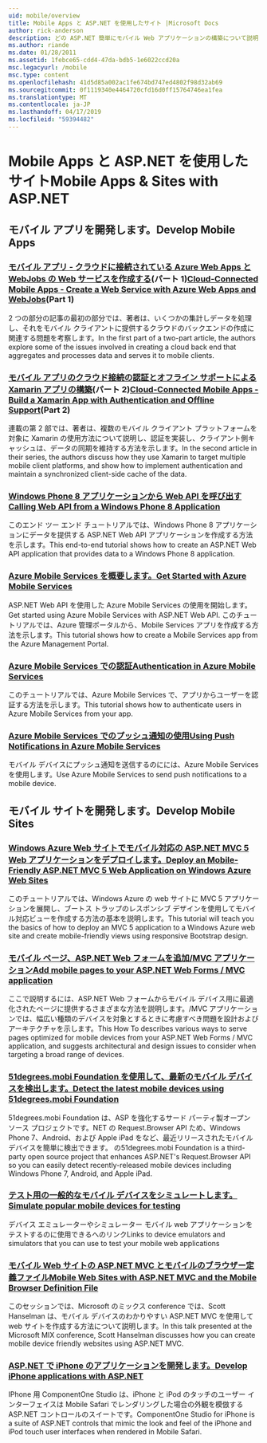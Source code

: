 ```yaml
---
uid: mobile/overview
title: Mobile Apps と ASP.NET を使用したサイト |Microsoft Docs
author: rick-anderson
description: どの ASP.NET 簡単にモバイル Web アプリケーションの構築について説明します。
ms.author: riande
ms.date: 01/28/2011
ms.assetid: 1febce65-cdd4-47da-bdb5-1e6022ccd20a
msc.legacyurl: /mobile
msc.type: content
ms.openlocfilehash: 41d5d85a002ac1fe674bd747ed4802f98d32ab69
ms.sourcegitcommit: 0f1119340e4464720cfd16d0ff15764746ea1fea
ms.translationtype: MT
ms.contentlocale: ja-JP
ms.lasthandoff: 04/17/2019
ms.locfileid: "59394482"
---
```

# <a name="mobile-apps--sites-with-aspnet"></a><span data-ttu-id="464cb-103">Mobile Apps と ASP.NET を使用したサイト</span><span class="sxs-lookup"><span data-stu-id="464cb-103">Mobile Apps & Sites with ASP.NET</span></span>

## <a name="develop-mobile-apps"></a><span data-ttu-id="464cb-104">モバイル アプリを開発します。</span><span class="sxs-lookup"><span data-stu-id="464cb-104">Develop Mobile Apps</span></span>


### <a name="cloud-connected-mobile-apps---create-a-web-service-with-azure-web-apps-and-webjobshttpsmsdnmicrosoftcommagazinemt185572part-1"></a><span data-ttu-id="464cb-105">[モバイル アプリ - クラウドに接続されている Azure Web Apps と WebJobs の Web サービスを作成する](https://msdn.microsoft.com/magazine/mt185572)(パート 1)</span><span class="sxs-lookup"><span data-stu-id="464cb-105">[Cloud-Connected Mobile Apps - Create a Web Service with Azure Web Apps and WebJobs](https://msdn.microsoft.com/magazine/mt185572)(Part 1)</span></span>

<span data-ttu-id="464cb-106">2 つの部分の記事の最初の部分では、著者は、いくつかの集計しデータを処理し、それをモバイル クライアントに提供するクラウドのバックエンドの作成に関連する問題を考察します。</span><span class="sxs-lookup"><span data-stu-id="464cb-106">In the first part of a two-part article, the authors explore some of the issues involved in creating a cloud back end that aggregates and processes data and serves it to mobile clients.</span></span>


### <a name="cloud-connected-mobile-apps---build-a-xamarin-app-with-authentication-and-offline-supporthttpsmsdnmicrosoftcommagazinemt422581aspxpart-2"></a><span data-ttu-id="464cb-107">[モバイル アプリのクラウド接続の認証とオフライン サポートによる Xamarin アプリの構築](https://msdn.microsoft.com/magazine/mt422581.aspx)(パート 2)</span><span class="sxs-lookup"><span data-stu-id="464cb-107">[Cloud-Connected Mobile Apps - Build a Xamarin App with Authentication and Offline Support](https://msdn.microsoft.com/magazine/mt422581.aspx)(Part 2)</span></span>

<span data-ttu-id="464cb-108">連載の第 2 部では、著者は、複数のモバイル クライアント プラットフォームを対象に Xamarin の使用方法について説明し、認証を実装し、クライアント側キャッシュは、データの同期を維持する方法を示します。</span><span class="sxs-lookup"><span data-stu-id="464cb-108">In the second article in their series, the authors discuss how they use Xamarin to target multiple mobile client platforms, and show how to implement authentication and maintain a synchronized client-side cache of the data.</span></span>


### <a name="calling-web-api-from-a-windows-phone-8-applicationweb-apioverviewmobile-clientscalling-web-api-from-a-windows-phone-8-applicationmd"></a>[<span data-ttu-id="464cb-109">Windows Phone 8 アプリケーションから Web API を呼び出す</span><span class="sxs-lookup"><span data-stu-id="464cb-109">Calling Web API from a Windows Phone 8 Application</span></span>](../web-api/overview/mobile-clients/calling-web-api-from-a-windows-phone-8-application.md)

<span data-ttu-id="464cb-110">このエンド ツー エンド チュートリアルでは、Windows Phone 8 アプリケーションにデータを提供する ASP.NET Web API アプリケーションを作成する方法を示します。</span><span class="sxs-lookup"><span data-stu-id="464cb-110">This end-to-end tutorial shows how to create an ASP.NET Web API application that provides data to a Windows Phone 8 application.</span></span>


### <a name="get-started-with-azure-mobile-serviceshttpsazuremicrosoftcomdocumentationarticlesmobile-services-dotnet-backend-windows-store-dotnet-get-startedwtmcidzumoaspnet"></a>[<span data-ttu-id="464cb-111">Azure Mobile Services を概要します。</span><span class="sxs-lookup"><span data-stu-id="464cb-111">Get Started with Azure Mobile Services</span></span>](https://azure.microsoft.com/documentation/articles/mobile-services-dotnet-backend-windows-store-dotnet-get-started?WT.mc_id=zumo_aspnet)

<span data-ttu-id="464cb-112">ASP.NET Web API を使用した Azure Mobile Services の使用を開始します。</span><span class="sxs-lookup"><span data-stu-id="464cb-112">Get started using Azure Mobile Services with ASP.NET Web API.</span></span> <span data-ttu-id="464cb-113">このチュートリアルでは、Azure 管理ポータルから、Mobile Services アプリを作成する方法を示します。</span><span class="sxs-lookup"><span data-stu-id="464cb-113">This tutorial shows how to create a Mobile Services app from the Azure Management Portal.</span></span>


### <a name="authentication-in-azure-mobile-serviceshttpsazuremicrosoftcomdocumentationarticlesmobile-services-dotnet-backend-windows-store-dotnet-get-started-userswtmcidzumoaspnet"></a>[<span data-ttu-id="464cb-114">Azure Mobile Services での認証</span><span class="sxs-lookup"><span data-stu-id="464cb-114">Authentication in Azure Mobile Services</span></span>](https://azure.microsoft.com/documentation/articles/mobile-services-dotnet-backend-windows-store-dotnet-get-started-users/?WT.mc_id=zumo_aspnet)

<span data-ttu-id="464cb-115">このチュートリアルでは、Azure Mobile Services で、アプリからユーザーを認証する方法を示します。</span><span class="sxs-lookup"><span data-stu-id="464cb-115">This tutorial shows how to authenticate users in Azure Mobile Services from your app.</span></span>


### <a name="using-push-notifications-in-azure-mobile-serviceshttpsazuremicrosoftcomdocumentationarticlesmobile-services-dotnet-backend-windows-store-dotnet-get-started-pushwtmcidzumoaspnet"></a>[<span data-ttu-id="464cb-116">Azure Mobile Services でのプッシュ通知の使用</span><span class="sxs-lookup"><span data-stu-id="464cb-116">Using Push Notifications in Azure Mobile Services</span></span>](https://azure.microsoft.com/documentation/articles/mobile-services-dotnet-backend-windows-store-dotnet-get-started-push/?WT.mc_id=zumo_aspnet)

<span data-ttu-id="464cb-117">モバイル デバイスにプッシュ通知を送信するのにには、Azure Mobile Services を使用します。</span><span class="sxs-lookup"><span data-stu-id="464cb-117">Use Azure Mobile Services to send push notifications to a mobile device.</span></span>


## <a name="develop-mobile-sites"></a><span data-ttu-id="464cb-118">モバイル サイトを開発します。</span><span class="sxs-lookup"><span data-stu-id="464cb-118">Develop Mobile Sites</span></span>


### <a name="deploy-an-mobile-friendly-aspnet-mvc-5-web-application-on-windows-azure-web-siteshttpsdocsmicrosoftcomazureapp-service-webweb-sites-dotnet-deploy-aspnet-mvc-mobile-app"></a>[<span data-ttu-id="464cb-119">Windows Azure Web サイトでモバイル対応の ASP.NET MVC 5 Web アプリケーションをデプロイします。</span><span class="sxs-lookup"><span data-stu-id="464cb-119">Deploy an Mobile-Friendly ASP.NET MVC 5 Web Application on Windows Azure Web Sites</span></span>](https://docs.microsoft.com/azure/app-service-web/web-sites-dotnet-deploy-aspnet-mvc-mobile-app)

<span data-ttu-id="464cb-120">このチュートリアルでは、Windows Azure の web サイトに MVC 5 アプリケーションを展開し、ブートス トラップのレスポンシブ デザインを使用してモバイル対応ビューを作成する方法の基本を説明します。</span><span class="sxs-lookup"><span data-stu-id="464cb-120">This tutorial will teach you the basics of how to deploy an MVC 5 application to a Windows Azure web site and create mobile-friendly views using responsive Bootstrap design.</span></span>


### <a name="add-mobile-pages-to-your-aspnet-web-forms--mvc-applicationwhitepapersadd-mobile-pages-to-your-aspnet-web-forms-mvc-applicationmd"></a>[<span data-ttu-id="464cb-121">モバイル ページ、ASP.NET Web フォームを追加/MVC アプリケーション</span><span class="sxs-lookup"><span data-stu-id="464cb-121">Add mobile pages to your ASP.NET Web Forms / MVC application</span></span>](../whitepapers/add-mobile-pages-to-your-aspnet-web-forms-mvc-application.md)

<span data-ttu-id="464cb-122">ここで説明するには、ASP.NET Web フォームからモバイル デバイス用に最適化されたページに提供するさまざまな方法を説明します。/MVC アプリケーションでは、幅広い種類のデバイスを対象とするときに考慮すべき問題を設計およびアーキテクチャを示します。</span><span class="sxs-lookup"><span data-stu-id="464cb-122">This How To describes various ways to serve pages optimized for mobile devices from your ASP.NET Web Forms / MVC application, and suggests architectural and design issues to consider when targeting a broad range of devices.</span></span>


### <a name="detect-the-latest-mobile-devices-using-51degreesmobi-foundationhttpsgithubcom51degreesdotnet-device-detection"></a>[<span data-ttu-id="464cb-123">51degrees.mobi Foundation を使用して、最新のモバイル デバイスを検出します。</span><span class="sxs-lookup"><span data-stu-id="464cb-123">Detect the latest mobile devices using 51degrees.mobi Foundation</span></span>](https://github.com/51Degrees/dotNET-Device-Detection)

<span data-ttu-id="464cb-124">51degrees.mobi Foundation は、ASP を強化するサード パーティ製オープン ソース プロジェクトです。NET の Request.Browser API ため、Windows Phone 7、Android、および Apple iPad をなど、最近リリースされたモバイル デバイスを簡単に検出できます。 の</span><span class="sxs-lookup"><span data-stu-id="464cb-124">51degrees.mobi Foundation is a third-party open source project that enhances ASP.NET's Request.Browser API so you can easily detect recently-released mobile devices including Windows Phone 7, Android, and Apple iPad.</span></span>


### <a name="simulate-popular-mobile-devices-for-testingdevice-simulatorsmd"></a>[<span data-ttu-id="464cb-125">テスト用の一般的なモバイル デバイスをシミュレートします。</span><span class="sxs-lookup"><span data-stu-id="464cb-125">Simulate popular mobile devices for testing</span></span>](device-simulators.md)

<span data-ttu-id="464cb-126">デバイス エミュレーターやシミュレーター モバイル web アプリケーションをテストするのに使用できるへのリンク</span><span class="sxs-lookup"><span data-stu-id="464cb-126">Links to device emulators and simulators that you can use to test your mobile web applications</span></span>


### <a name="mobile-web-sites-with-aspnet-mvc-and-the-mobile-browser-definition-filehttpwwwhanselmancomblogmixmobilewebsiteswithaspnetmvcandthemobilebrowserdefinitionfileaspx"></a>[<span data-ttu-id="464cb-127">モバイル Web サイトの ASP.NET MVC とモバイルのブラウザー定義ファイル</span><span class="sxs-lookup"><span data-stu-id="464cb-127">Mobile Web Sites with ASP.NET MVC and the Mobile Browser Definition File</span></span>](http://www.hanselman.com/blog/MixMobileWebSitesWithASPNETMVCAndTheMobileBrowserDefinitionFile.aspx)

<span data-ttu-id="464cb-128">このセッションでは、Microsoft のミックス conference では、Scott Hanselman は、モバイル デバイスのわかりやすい ASP.NET MVC を使用して web サイトを作成する方法について説明します。</span><span class="sxs-lookup"><span data-stu-id="464cb-128">In this talk presented at the Microsoft MIX conference, Scott Hanselman discusses how you can create mobile device friendly websites using ASP.NET MVC.</span></span>


### <a name="develop-iphone-applications-with-aspnethttplabscomponentonecomiphone"></a>[<span data-ttu-id="464cb-129">ASP.NET で iPhone のアプリケーションを開発します。</span><span class="sxs-lookup"><span data-stu-id="464cb-129">Develop iPhone applications with ASP.NET</span></span>](http://labs.componentone.com/iPhone/)

<span data-ttu-id="464cb-130">IPhone 用 ComponentOne Studio は、iPhone と iPod のタッチのユーザー インターフェイスは Mobile Safari でレンダリングした場合の外観を模倣する ASP.NET コントロールのスイートです。</span><span class="sxs-lookup"><span data-stu-id="464cb-130">ComponentOne Studio for iPhone is a suite of ASP.NET controls that mimic the look and feel of the iPhone and iPod touch user interfaces when rendered in Mobile Safari.</span></span>
